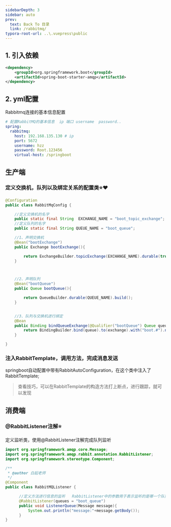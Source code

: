 ```yaml
---
sidebarDepth: 3
sidebar: auto
prev:
  text: Back To 目录
  link: /rabbitmq/
typora-root-url: ..\.vuepress\public
---
```




## 1. 引入依赖

```xml
<dependency>
    <groupId>org.springframework.boot</groupId>
    <artifactId>spring-boot-starter-amqp</artifactId>
</dependency>

```

## 2. yml配置

Rabbitmq连接的基本信息配置

```yml
# 配置RabbitMQ的基本信息  ip 端口 username  password..
spring:
  rabbitmq:
    host: 192.168.135.130 # ip
    port: 5672
    username: hzz
    password: Root.123456
    virtual-host: /springboot
```





## 生产端

### 定义交换机，队列以及绑定关系的配置类⭐❤️

```java
@Configuration
public class RabbitMqConfig {

    //定义交换机的名字
    public static final String  EXCHANGE_NAME = "boot_topic_exchange";
    //定义队列的名字
    public static final String QUEUE_NAME = "boot_queue";

    //1、声明交换机
    @Bean("bootExchange")
    public Exchange bootExchange(){

        return ExchangeBuilder.topicExchange(EXCHANGE_NAME).durable(true).build();
    }



    //2、声明队列
    @Bean("bootQueue")
    public Queue bootQueue(){

        return QueueBuilder.durable(QUEUE_NAME).build();
    }


    //3、队列与交换机进行绑定
    @Bean
    public Binding bindQueueExchange(@Qualifier("bootQueue") Queue queue, @Qualifier("bootExchange") Exchange exchange){
        return BindingBuilder.bind(queue).to(exchange).with("boot.#").noargs();
    }

}
```



### 注入RabbitTemplate，调用方法，完成消息发送

springboot自动配置中带有RabbitAutoConfiguration，在这个类中注入了RabbitTemplate;

> 查看技巧，可以在RabbitTemplate的构造方法打上断点，进行跟踪，就可以发现

## 消费端

### @RabbitListener注解⭐

定义监听类，使用@RabbitListener注解完成队列监听

```java
import org.springframework.amqp.core.Message;
import org.springframework.amqp.rabbit.annotation.RabbitListener;
import org.springframework.stereotype.Component;

/**
 * @author 白起老师
 */
@Component
public class RabbitMQListener {

      //定义方法进行信息的监听   RabbitListener中的参数用于表示监听的是哪一个队列
      @RabbitListener(queues = "boot_queue")
      public void ListenerQueue(Message message){
          System.out.println("message:"+message.getBody());
      }
}

```

